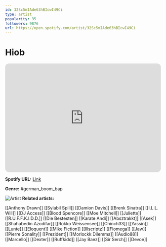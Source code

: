 ```yaml
---
id: 32Sc5mIAde63hBIcwI49Ci
type: artist
popularity: 35
followers: 9876
url: https://open.spotify.com/artist/32Sc5mIAde63hBIcwI49Ci
---
```

# Hiob

<iframe style="border-radius:12px" src="https://open.spotify.com/embed/artist/32Sc5mIAde63hBIcwI49Ci" width="100%" height="352" frameBorder="0" allowfullscreen="" allow="autoplay; clipboard-write; encrypted-media; fullscreen; picture-in-picture" loading="lazy"></iframe>

**Spotify URL:** [Link](https://open.spotify.com/artist/32Sc5mIAde63hBIcwI49Ci)

**Genre:**  #german_boom_bap

![Artist](https://i.scdn.co/image/ab6761610000e5ebc96f0858238e9d96416b7121)
**Related artists:**

[[Anthony Drawn]]
[[Sylabil Spill]]
[[Damion Davis]]
[[Brenk Sinatra]]
[[I.L.L. Will]]
[[DJ Access]]
[[Blood Spencore]]
[[Moe Mitchell]]
[[Juliette]]
[[R.U.F.F.K.I.D.D.]]
[[Die Bestesten]]
[[Karate Andi]]
[[Absztrakkt]]
[[Asek]]
[[Shahabedin Azodifar]]
[[Rokko Weissensee]]
[[Chinch33]]
[[Yassin]]
[[Lunte]]
[[Eloquent]]
[[Mike Fiction]]
[[Illscriptz]]
[[Flomega]]
[[Jaw]]
[[Pierre Sonality]]
[[Prezident]]
[[Morlockk Dilemma]]
[[Audio88]]
[[Marcello]]
[[Dexter]]
[[Ruffkidd]]
[[Jay Baez]]
[[Sir Serch]]
[[Devoe]]

